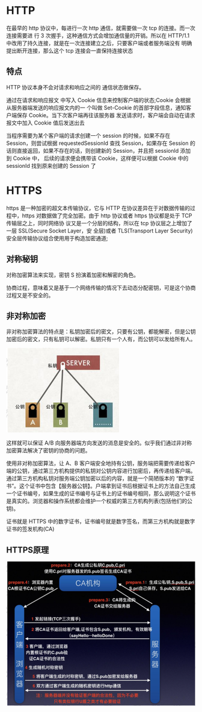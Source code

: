 # HTTP

在最早的 http 协议中，每进行一次 http 通信，就需要做一次 tcp 的连接。而一次连接需要进 行 3 次握手，这种通信方式会增加通信量的开销。所以在 HTTP/1.1 中改用了持久连接，就是在一次连接建立之后，只要客户端或者服务端没有 明确提出断开连接，那么这个 tcp 连接会一直保持连接状态

## 特点

HTTP 协议本身不会对请求和响应之间的 通信状态做保存。

通过在请求和响应报文 中写入 Cookie 信息来控制客户端的状态;Cookie 会根据从服务器端发送的响应报文内的一 个叫做 Set-Cookie 的首部字段信息，通知客户端保存 Cookie。当下次客户端再往该服务器 发送请求时，客户端会自动在请求报文中加入 Cookie 值后发送出去

当程序需要为某个客户端的请求创建一个 session 的时候，如果不存在 Session，则尝试根据 requestedSessionId 查找 Session，如果存在 Session 的 话则直接返回，如果不存在的话，则创建新的 Session，并且把 sessionId 添加到 Cookie 中， 后续的请求便会携带该 Cookie，这样便可以根据 Cookie 中的 sessionId 找到原来创建的 Session 了

# HTTPS

https 是一种加密的超文本传输协议，它与 HTTP 在协议差异在于对数据传输的过程中，https 对数据做了完全加密。由于 http 协议或者 https 协议都是处于 TCP 传输层之上，同时网络协 议又是一个分层的结构，所以在 tcp 协议层之上增加了一层 SSL(Secure Socket Layer，安 全层)或者 TLS(Transport Layer Security) 安全层传输协议组合使用用于构造加密通道;

## 对称秘钥

对称加密算法来实现，密钥 S 扮演着加密和解密的角色。

协商过程，意味着又是基于一个网络传输的情况下去动态分配密钥，可是这个协商过程又是不安全的。

## 非对称加密

非对称加密算法的特点是：私钥加密后的密文，只要有公钥，都能解密，但是公钥加密后的密文，只有私钥可以解密。私钥只有一个人有，而公钥可以发给所有人。

<img src="https1.png" alt="https1" style="zoom: 50%;" />

这样就可以保证 A/B 向服务器端方向发送的消息是安全的。似乎我们通过非对称加密算法解决了密钥的协商的问题。

使用非对称加密算法，让 A、B 客户端安全地持有公钥，服务端把需要传递给客户端的公钥，通过第三方机构提供的私钥对公钥内容进行加密后，再传递给客户端。通过第三方机构私钥对服务端公钥加密以后的内容，就是一个简陋版本的 “数字证书”。这个证书中包含【服务器公钥】。户端拿到证书后根据证书上的方法自己生成一个证书编号，如果生成的证书编号与证书上的证书编号相同，那么说明这个证书是真实的。浏览器和操作系统都会维护一个权威的第三方机构列表(包括他们的公钥)。

证书就是 HTTPS 中的数字证书，证书编号就是数字签名，而第三方机构就是数字证书的签发机构(CA)

## HTTPS原理

![https](https.png)

